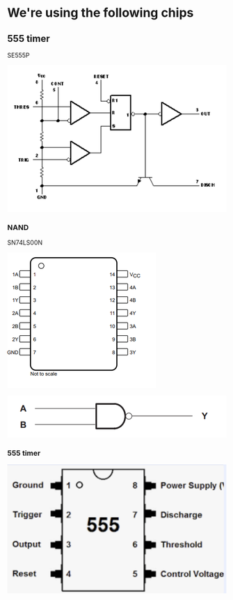 # We're using the following chips

## 555 timer

SE555P

![se555p](resources/se555p.png "SE555P")

### NAND

SN74LS00N

![sn74ls00n](resources/sn74ls00n.png "SN74LS00N")

![sn74ls00n-functional](resources/sn74ls00n-functional.png "SN74LS00N Functional")


### 555 timer

![555 timer](resources/555.png)
